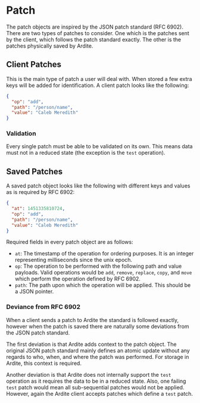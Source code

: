 # Patch
The patch objects are inspired by the JSON patch standard (RFC 6902). There are two types of patches to consider. One which is the patches sent by the client, which follows the patch standard exactly. The other is the patches physically saved by Ardite.

## Client Patches
This is the main type of patch a user will deal with. When stored a few extra keys will be added for identification. A client patch looks like the following:

```json
{
  "op": "add",
  "path": "/person/name",
  "value": "Caleb Meredith"
}
```

### Validation
Every single patch must be able to be validated on its own. This means data must not in a reduced state (the exception is the `test` operation).

## Saved Patches
A saved patch object looks like the following with different keys and values as is required by RFC 6902:

```json
{
  "at": 1451335810724,
  "op": "add",
  "path": "/person/name",
  "value": "Caleb Meredith"
}
```

Required fields in every patch object are as follows:

- `at`: The timestamp of the operation for ordering purposes. It is an integer representing milliseconds since the unix epoch.
- `op`: The operation to be performed with the following path and value payloads. Valid operations would be `add`, `remove`, `replace`, `copy`, and `move` which perform the operation defined by RFC 6902.
- `path`: The path upon which the operation will be applied. This should be a JSON pointer.

### Deviance from RFC 6902
When a client sends a patch to Ardite the standard is followed exactly, however when the patch is saved there are naturally some deviations from the JSON patch standard.

The first deviation is that Ardite adds context to the patch object. The original JSON patch standard mainly defines an atomic update without any regards to who, when, and where the patch was performed. For storage in Ardite, this context is required.

Another deviation is that Ardite does not internally support the `test` operation as it requires the data to be in a reduced state. Also, one failing `test` patch would mean all sub-sequential patches would not be applied. However, again the Ardite client accepts patches which define a `test` patch.
